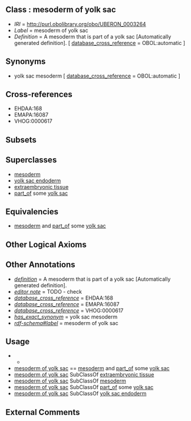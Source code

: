 
## Class : mesoderm of yolk sac

 * *IRI* = http://purl.obolibrary.org/obo/UBERON_0003264
 * *Label* = mesoderm of yolk sac
 * *Definition* = A mesoderm that is part of a yolk sac [Automatically generated definition]. [ [database_cross_reference](../../ef/oboInOwl#hasDbXref.md) = OBOL:automatic ]

## Synonyms

 * yolk sac mesoderm [ [database_cross_reference](../../ef/oboInOwl#hasDbXref.md) = OBOL:automatic ]

## Cross-references

 * EHDAA:168
 * EMAPA:16087
 * VHOG:0000617

## Subsets


## Superclasses

 * [mesoderm](../../UBERON/26/UBERON_0000926.md)
 * [yolk sac endoderm](../../UBERON/57/UBERON_0003257.md)
 * [extraembryonic tissue](../../UBERON/92/UBERON_0005292.md)
 * [part_of](../../BFO/50/BFO_0000050.md) some [yolk sac](../../UBERON/40/UBERON_0001040.md)

## Equivalencies

 * [mesoderm](../../UBERON/26/UBERON_0000926.md) and [part_of](../../BFO/50/BFO_0000050.md) some [yolk sac](../../UBERON/40/UBERON_0001040.md)

## Other Logical Axioms


## Other Annotations

 * *[definition](../../IAO/15/IAO_0000115.md)* = A mesoderm that is part of a yolk sac [Automatically generated definition].
 * *[editor note](../../IAO/16/IAO_0000116.md)* = TODO - check
 * *[database_cross_reference](../../ef/oboInOwl#hasDbXref.md)* = EHDAA:168
 * *[database_cross_reference](../../ef/oboInOwl#hasDbXref.md)* = EMAPA:16087
 * *[database_cross_reference](../../ef/oboInOwl#hasDbXref.md)* = VHOG:0000617
 * *[has_exact_synonym](../../ym/oboInOwl#hasExactSynonym.md)* = yolk sac mesoderm
 * *[rdf-schema#label](../../el/rdf-schema#label.md)* = mesoderm of yolk sac

## Usage

 * -
 * [mesoderm of yolk sac](../../UBERON/64/UBERON_0003264.md) == [mesoderm](../../UBERON/26/UBERON_0000926.md) and [part_of](../../BFO/50/BFO_0000050.md) some [yolk sac](../../UBERON/40/UBERON_0001040.md)
 * [mesoderm of yolk sac](../../UBERON/64/UBERON_0003264.md) SubClassOf [extraembryonic tissue](../../UBERON/92/UBERON_0005292.md)
 * [mesoderm of yolk sac](../../UBERON/64/UBERON_0003264.md) SubClassOf [mesoderm](../../UBERON/26/UBERON_0000926.md)
 * [mesoderm of yolk sac](../../UBERON/64/UBERON_0003264.md) SubClassOf [part_of](../../BFO/50/BFO_0000050.md) some [yolk sac](../../UBERON/40/UBERON_0001040.md)
 * [mesoderm of yolk sac](../../UBERON/64/UBERON_0003264.md) SubClassOf [yolk sac endoderm](../../UBERON/57/UBERON_0003257.md)

## External Comments

